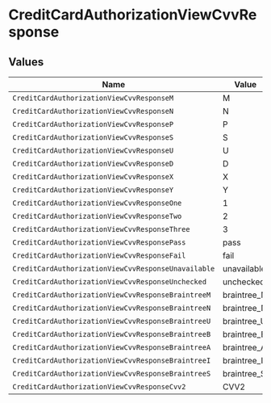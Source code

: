 # CreditCardAuthorizationViewCvvResponse


## Values

| Name                                                | Value                                               |
| --------------------------------------------------- | --------------------------------------------------- |
| `CreditCardAuthorizationViewCvvResponseM`           | M                                                   |
| `CreditCardAuthorizationViewCvvResponseN`           | N                                                   |
| `CreditCardAuthorizationViewCvvResponseP`           | P                                                   |
| `CreditCardAuthorizationViewCvvResponseS`           | S                                                   |
| `CreditCardAuthorizationViewCvvResponseU`           | U                                                   |
| `CreditCardAuthorizationViewCvvResponseD`           | D                                                   |
| `CreditCardAuthorizationViewCvvResponseX`           | X                                                   |
| `CreditCardAuthorizationViewCvvResponseY`           | Y                                                   |
| `CreditCardAuthorizationViewCvvResponseOne`         | 1                                                   |
| `CreditCardAuthorizationViewCvvResponseTwo`         | 2                                                   |
| `CreditCardAuthorizationViewCvvResponseThree`       | 3                                                   |
| `CreditCardAuthorizationViewCvvResponsePass`        | pass                                                |
| `CreditCardAuthorizationViewCvvResponseFail`        | fail                                                |
| `CreditCardAuthorizationViewCvvResponseUnavailable` | unavailable                                         |
| `CreditCardAuthorizationViewCvvResponseUnchecked`   | unchecked                                           |
| `CreditCardAuthorizationViewCvvResponseBraintreeM`  | braintree_M                                         |
| `CreditCardAuthorizationViewCvvResponseBraintreeN`  | braintree_N                                         |
| `CreditCardAuthorizationViewCvvResponseBraintreeU`  | braintree_U                                         |
| `CreditCardAuthorizationViewCvvResponseBraintreeB`  | braintree_B                                         |
| `CreditCardAuthorizationViewCvvResponseBraintreeA`  | braintree_A                                         |
| `CreditCardAuthorizationViewCvvResponseBraintreeI`  | braintree_I                                         |
| `CreditCardAuthorizationViewCvvResponseBraintreeS`  | braintree_S                                         |
| `CreditCardAuthorizationViewCvvResponseCvv2`        | CVV2                                                |